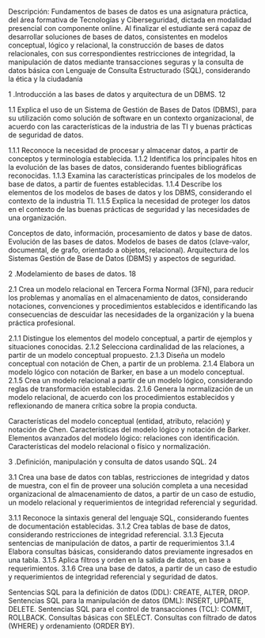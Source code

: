 Descripción: Fundamentos de bases de datos es una asignatura práctica, del área formativa de Tecnologías y Ciberseguridad, 
dictada en modalidad presencial con componente online. 
Al finalizar el estudiante será capaz de desarrollar soluciones de bases de datos, 
consistentes en modelos conceptual, lógico y relacional, la construcción de bases de datos relacionales, 
con sus correspondientes restricciones de integridad, la manipulación de datos mediante transacciones seguras y la consulta de datos básica 
con Lenguaje de Consulta Estructurado (SQL), considerando la ética y la ciudadanía

1 .Introducción a las bases de datos y arquitectura de un DBMS. 12

1.1 Explica el uso de un Sistema de Gestión de Bases de Datos (DBMS), para su utilización como solución de software en un contexto organizacional, de acuerdo con las características de la industria de las TI y buenas prácticas de seguridad de datos.

1.1.1 Reconoce la necesidad de procesar y almacenar datos, a partir de conceptos y terminología establecida.
1.1.2 Identifica los principales hitos en la evolución de las bases de datos, considerando fuentes bibliográficas reconocidas.
1.1.3 Examina las características principales de los modelos de base de datos, a partir de fuentes establecidas.
1.1.4 Describe los elementos de los modelos de bases de datos y los DBMS, considerando el contexto de la industria TI.
1.1.5 Explica la necesidad de proteger los datos en el contexto de las buenas prácticas de seguridad y las necesidades de una organización.


Conceptos de dato, información, procesamiento de datos y base de datos.
Evolución de las bases de datos.
Modelos de bases de datos (clave-valor, documental, de grafo, orientado a objetos, relacional).
Arquitectura de los Sistemas Gestión de Base de Datos (DBMS) y aspectos de seguridad.

2 .Modelamiento de bases de datos.	18

2.1 Crea un modelo relacional en Tercera Forma Normal (3FN), para reducir los problemas y anomalías en el almacenamiento de datos, considerando notaciones, convenciones y procedimientos establecidos e identificando las consecuencias de descuidar las necesidades de la organización y la buena práctica profesional.

2.1.1 Distingue los elementos del modelo conceptual, a partir de ejemplos y situaciones conocidas.
2.1.2 Selecciona cardinalidad de las relaciones, a partir de un modelo conceptual propuesto.
2.1.3 Diseña un modelo conceptual con notación de Chen, a partir de un problema.
2.1.4 Elabora un modelo lógico con notación de Barker, en base a un modelo conceptual.
2.1.5 Crea un modelo relacional a partir de un modelo lógico, considerando reglas de transformación establecidas.
2.1.6 Genera la normalización de un modelo relacional, de acuerdo con los procedimientos establecidos y reflexionando de manera crítica sobre la propia conducta.

Características del modelo conceptual (entidad, atributo, relación) y notación de Chen.
Características del modelo lógico y notación de Barker.
Elementos avanzados del modelo lógico: relaciones con identificación.
Características del modelo relacional o físico y normalización.

3 .Definición, manipulación y consulta de datos usando SQL.	24

3.1 Crea una base de datos con tablas, restricciones de integridad y datos de muestra, con el fin de proveer una solución completa a una necesidad organizacional de almacenamiento de datos, a partir de un caso de estudio, un modelo relacional y requerimientos de integridad referencial y seguridad.

3.1.1 Reconoce la sintaxis general del lenguaje SQL, considerando fuentes de documentación establecidas.
3.1.2 Crea tablas de base de datos, considerando restricciones de integridad referencial.
3.1.3 Ejecuta sentencias de manipulación de datos, a partir de requerimientos
3.1.4 Elabora consultas básicas, considerando datos previamente ingresados en una tabla.
3.1.5 Aplica filtros y orden en la salida de datos, en base a requerimientos.
3.1.6 Crea una base de datos, a partir de un caso de estudio y requerimientos de integridad referencial y seguridad de datos.


Sentencias SQL para la definición de datos (DDL): CREATE, ALTER, DROP.
Sentencias SQL para la manipulación de datos (DML): INSERT, UPDATE, DELETE.
Sentencias SQL para el control de transacciones (TCL): COMMIT, ROLLBACK.
Consultas básicas con SELECT.
Consultas con filtrado de datos (WHERE) y ordenamiento (ORDER BY).